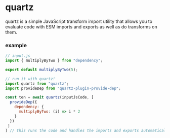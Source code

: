 # quartz

quartz is a simple JavaScript transform import utility that allows you to evaluate code with ESM imports and exports as well as do transforms on them.

### example

```JavaScript
// input.js
import { multiplyByTwo } from "dependency";

export default multiplyByTwo(5);

// run it with quartz!
import quartz from "quartz";
import provideDep from "quartz-plugin-provide-dep";

const ten = await quartz(inputJsCode, [
  provideDep({
    dependency: {
      multiplyByTwo: (i) => i * 2
    }
  })
 ]
) // this runs the code and handles the imports and exports automatically!
```
